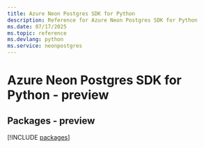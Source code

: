 ```yaml
---
title: Azure Neon Postgres SDK for Python
description: Reference for Azure Neon Postgres SDK for Python
ms.date: 07/17/2025
ms.topic: reference
ms.devlang: python
ms.service: neonpostgres
---
```

# Azure Neon Postgres SDK for Python - preview
## Packages - preview
[!INCLUDE [packages](neon-postgres-index.md)]